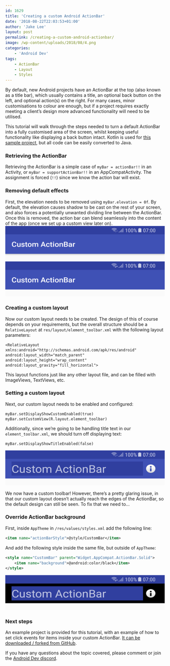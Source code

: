 ```yaml
---
id: 1629
title: 'Creating a custom Android ActionBar'
date: '2018-08-22T22:03:53+01:00'
author: 'Jake Lee'
layout: post
permalink: /creating-a-custom-android-actionbar/
image: /wp-content/uploads/2018/08/4.png
categories:
    - 'Android Dev'
tags:
    - ActionBar
    - Layout
    - Styles
---
```


By default, new Android projects have an ActionBar at the top (also known as a title bar), which usually contains a title, an optional back button on the left, and optional action(s) on the right. For many cases, minor customisations to colour are enough, but if a project requires exactly meeting a client’s design more advanced functionality will need to be utilised.

This tutorial will walk through the steps needed to turn a default ActionBar into a fully customised area of the screen, whilst keeping useful functionality like displaying a back button intact. Kotlin is used for [this sample project](https://github.com/JakeSteam/BlogCustomActionBar), but all code can be easily converted to Java.

### Retrieving the ActionBar

Retrieving the ActionBar is a simple case of `myBar = actionBar!!` in an Activity, or `myBar = supportActionBar!!` in an AppCompatActivity. The assignment is forced (`!!`) since we know the action bar will exist.

### Removing default effects

First, the elevation needs to be removed using `myBar.elevation = 0f`. By default, the elevation causes shadow to be cast on the rest of your screen, and also forces a potentially unwanted dividing line between the ActionBar. Once this is removed, the action bar can blend seamlessly into the content of the app (once we set up a custom view later on).  
![1](/wp-content/uploads/2018/08/1.png)  
![2](/wp-content/uploads/2018/08/2.png)

### Creating a custom layout

Now our custom layout needs to be created. The design of this of course depends on your requirements, but the overall structure should be a `RelativeLayout` at `res/layout/element_toolbar.xml` with the following layout parameters:

```
<RelativeLayout xmlns:android="http://schemas.android.com/apk/res/android"
android:layout_width="match_parent"
android:layout_height="wrap_content"
android:layout_gravity="fill_horizontal">
```

This layout functions just like any other layout file, and can be filled with ImageViews, TextViews, etc.

### Setting a custom layout

Next, our custom layout needs to be enabled and configured:

```
myBar.setDisplayShowCustomEnabled(true)
myBar.setCustomView(R.layout.element_toolbar)
```

Additionally, since we’re going to be handling title text in our `element_toolbar.xml`, we should turn off displaying text:

```
myBar.setDisplayShowTitleEnabled(false)
```

![3](/wp-content/uploads/2018/08/3.png)

We now have a custom toolbar! However, there’s a pretty glaring issue, in that our custom layout doesn’t actually reach the edges of the ActionBar, so the default design can still be seen. To fix that we need to…

### Override ActionBar background

First, inside `AppTheme` in `/res/values/styles.xml` add the following line:

```xml
<item name="actionBarStyle">@style/CustomBar</item>
```

And add the following style inside the same file, but outside of `AppTheme`:

```xml
<style name="CustomBar" parent="Widget.AppCompat.ActionBar.Solid">
    <item name="background">@android:color/black</item>
</style>
```

![4](/wp-content/uploads/2018/08/4.png)

### Next steps

An example project is provided for this tutorial, with an example of how to set click events for items inside your custom ActionBar. [It can be downloaded / forked from GitHub](https://github.com/JakeSteam/BlogCustomActionBar).

If you have any questions about the topic covered, please comment or join the [Android Dev discord](https://discord.gg/xAkTmkZ).